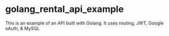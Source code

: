# golang_rental_api_example
This is an example of an API built with Golang. It uses routing, JWT, Google oAuth, &amp; MySQL
